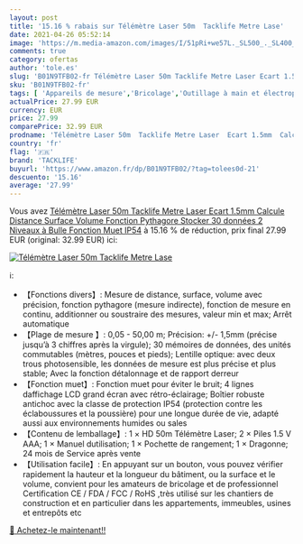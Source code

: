```yaml
---
layout: post
title: '15.16 % rabais sur Télémètre Laser 50m  Tacklife Metre Lase'
date: 2021-04-26 05:52:14
image: 'https://m.media-amazon.com/images/I/51pRi+we57L._SL500_._SL400_.jpg'
comments: true
category: ofertas
author: 'tole.es'
slug: 'B01N9TFB02-fr Télémètre Laser 50m Tacklife Metre Laser Ecart 1.5mm...'
sku: 'B01N9TFB02-fr'
tags: [ 'Appareils de mesure','Bricolage','Outillage à main et électroportatif','Télémètres laser','Télémètres laser et accessoires','tacklife', ]
actualPrice: 27.99 EUR
currency: EUR
price: 27.99
comparePrice: 32.99 EUR
prodname: 'Télémètre Laser 50m  Tacklife Metre Laser  Ecart 1.5mm  Calcule Distance Surface Volume  Fonction Pythagore  Stocker 30 données  2 Niveaux à Bulle  Fonction Muet  IP54'
country: 'fr'
flag: '🇫🇷'
brand: 'TACKLIFE'
buyurl: 'https://www.amazon.fr/dp/B01N9TFB02/?tag=tolees0d-21'
descuento: '15.16'
average: '27.99'
---
```


Vous avez [Télémètre Laser 50m  Tacklife Metre Laser  Ecart 1.5mm  Calcule Distance Surface Volume  Fonction Pythagore  Stocker 30 données  2 Niveaux à Bulle  Fonction Muet  IP54](https://www.amazon.fr/dp/B01N9TFB02/?tag=tolees0d-21)  à  15.16 % de réduction, prix final  27.99 EUR (original: 32.99 EUR) ici:

[![Télémètre Laser 50m  Tacklife Metre Lase](https://m.media-amazon.com/images/I/51pRi+we57L._SL500_._SL400_.jpg)](https://www.amazon.fr/dp/B01N9TFB02/?tag=tolees0d-21)

ℹ️:

- 【Fonctions divers】: Mesure de distance, surface, volume avec précision, fonction pythagore (mesure indirecte), fonction de mesure en continu, additionner ou soustraire des mesures, valeur min et max; Arrêt automatique
- 【Plage de mesure 】: 0,05 - 50,00 m; Précision: +/- 1,5mm (précise jusqu’à 3 chiffres après la virgule); 30 mémoires de données, des unités commutables (mètres, pouces et pieds); Lentille optique: avec deux trous photosensible, les données de mesure est plus précise et plus stable; Avec la fonction détalonnage et de rapport derreur
- 【Fonction muet】: Fonction muet pour éviter le bruit; 4 lignes daffichage LCD grand écran avec rétro-éclairage; Boîtier robuste antichoc avec la classe de protection IP54 (protection contre les éclaboussures et la poussière) pour une longue durée de vie, adapté aussi aux environnements humides ou sales
- 【Contenu de lemballage】: 1 × HD 50m Télémètre Laser; 2 × Piles 1.5 V AAA; 1 × Manuel dutilisation; 1 × Pochette de rangement; 1 × Dragonne; 24 mois de Service après vente
- 【Utilisation facile】: En appuyant sur un bouton, vous pouvez vérifier rapidement la hauteur et la longueur du bâtiment, ou la surface et le volume, convient pour les amateurs de bricolage et de professionnel Certification CE / FDA / FCC / RoHS ,très utilisé sur les chantiers de construction et en particulier dans les appartements, immeubles, usines et entrepôts etc

[🛒 Achetez-le maintenant!!](https://www.amazon.fr/dp/B01N9TFB02/?tag=tolees0d-21)
